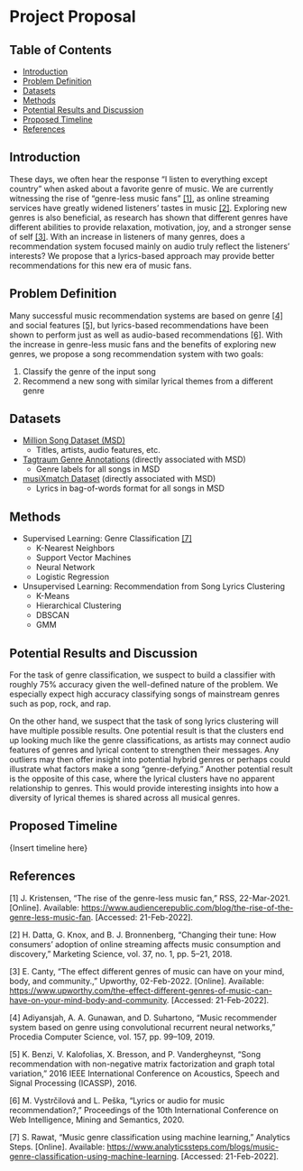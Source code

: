 # Project Proposal
## Table of Contents
  - [Introduction](#introduction)
  - [Problem Definition](#problem-definition)
  - [Datasets](#datasets)
  - [Methods](#methods)
  - [Potential Results and Discussion](#potential-results-and-discussion)
  - [Proposed Timeline](#proposed-timeline)
  - [References](#references)

## Introduction
These days, we often hear the response “I listen to everything except country” when asked about a favorite genre of music. We are currently witnessing the rise of “genre-less music fans” [[1]](#references), as online streaming services have greatly widened listeners’ tastes in music [[2]](#references). Exploring new genres is also beneficial, as research has shown that different genres have different abilities to provide relaxation, motivation, joy, and a stronger sense of self [[3]](#references). With an increase in listeners of many genres, does a recommendation system focused mainly on audio truly reflect the listeners’ interests? We propose that a lyrics-based approach may provide better recommendations for this new era of music fans.

## Problem Definition
Many successful music recommendation systems are based on genre [[4]](#references) and social features [[5]](#references), but lyrics-based recommendations have been shown to perform just as well as audio-based recommendations [[6]](#references). With the increase in genre-less music fans and the benefits of exploring new genres, we propose a song recommendation system with two goals:
1.	Classify the genre of the input song
2.	Recommend a new song with similar lyrical themes from a different genre

## Datasets
- [Million Song Dataset (MSD)](http://millionsongdataset.com/)
  - Titles, artists, audio features, etc.
- [Tagtraum Genre Annotations](https://www.tagtraum.com/msd_genre_datasets.html) (directly associated with MSD)
  - Genre labels for all songs in MSD
- [musiXmatch Dataset](http://millionsongdataset.com/musixmatch/) (directly associated with MSD)
  - Lyrics in bag-of-words format for all songs in MSD

## Methods
- Supervised Learning: Genre Classification [[7]](#references)
  - K-Nearest Neighbors
  - Support Vector Machines
  - Neural Network
  - Logistic Regression
- Unsupervised Learning: Recommendation from Song Lyrics Clustering
  - K-Means
  - Hierarchical Clustering
  - DBSCAN
  - GMM

## Potential Results and Discussion
For the task of genre classification, we suspect to build a classifier with roughly 75% accuracy given the well-defined nature of the problem. We especially expect high accuracy classifying songs of mainstream genres such as pop, rock, and rap.  

On the other hand, we suspect that the task of song lyrics clustering will have multiple possible results. One potential result is that the clusters end up looking much like the genre classifications, as artists may connect audio features of genres and lyrical content to strengthen their messages. Any outliers may then offer insight into potential hybrid genres or perhaps could illustrate what factors make a song “genre-defying.” Another potential result is the opposite of this case, where the lyrical clusters have no apparent relationship to genres. This would provide interesting insights into how a diversity of lyrical themes is shared across all musical genres.

## Proposed Timeline
{Insert timeline here}

## References
[1] J. Kristensen, “The rise of the genre-less music fan,” RSS, 22-Mar-2021. [Online]. Available: https://www.audiencerepublic.com/blog/the-rise-of-the-genre-less-music-fan. [Accessed: 21-Feb-2022].

[2] H. Datta, G. Knox, and B. J. Bronnenberg, “Changing their tune: How consumers’ adoption of online streaming affects music consumption and discovery,” Marketing Science, vol. 37, no. 1, pp. 5–21, 2018.

[3] E. Canty, “The effect different genres of music can have on your mind, body, and community.,” Upworthy, 02-Feb-2022. [Online]. Available: https://www.upworthy.com/the-effect-different-genres-of-music-can-have-on-your-mind-body-and-community. [Accessed: 21-Feb-2022].

[4] Adiyansjah, A. A. Gunawan, and D. Suhartono, “Music recommender system based on genre using convolutional recurrent neural networks,” Procedia Computer Science, vol. 157, pp. 99–109, 2019.

[5] K. Benzi, V. Kalofolias, X. Bresson, and P. Vandergheynst, “Song recommendation with non-negative matrix factorization and graph total variation,” 2016 IEEE International Conference on Acoustics, Speech and Signal Processing (ICASSP), 2016.

[6] M. Vystrčilová and L. Peška, “Lyrics or audio for music recommendation?,” Proceedings of the 10th International Conference on Web Intelligence, Mining and Semantics, 2020. 

[7] S. Rawat, “Music genre classification using machine learning,” Analytics Steps. [Online]. Available: https://www.analyticssteps.com/blogs/music-genre-classification-using-machine-learning. [Accessed: 21-Feb-2022].